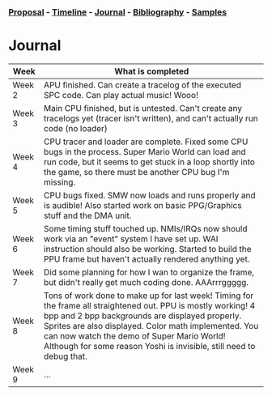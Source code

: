 ### [Proposal](proposal.md) - [Timeline](timeline.md) - [Journal](journal.md) - [Bibliography](bibliography.md) - [Samples](samples.md)

# Journal



Week | What is completed
--- | ---
Week 2 | APU finished.  Can create a tracelog of the executed SPC code.  Can play actual music!  Wooo!
Week 3 | Main CPU finished, but is untested.  Can't create any tracelogs yet (tracer isn't written), and can't actually run code (no loader)
Week 4 | CPU tracer and loader are complete.  Fixed some CPU bugs in the process.  Super Mario World can load and run code, but it seems to get stuck in a loop shortly into the game, so there must be another CPU bug I'm missing.
Week 5 | CPU bugs fixed. SMW now loads and runs properly and is audible! Also started work on basic PPG/Graphics stuff and the DMA unit.
Week 6 | Some timing stuff touched up.  NMIs/IRQs now should work via an "event" system I have set up.  WAI instruction should also be working.  Started to build the PPU frame but haven't actually rendered anything yet.
Week 7 | Did some planning for how I wan to organize the frame, but didn't really get much coding done.  AAArrrggggg.
Week 8 | Tons of work done to make up for last week!  Timing for the frame all straightened out.  PPU is mostly working!  4 bpp and 2 bpp backgrounds are displayed properly.  Sprites are also displayed.  Color math implemented.  You can now watch the demo of Super Mario World!  Although for some reason Yoshi is invisible, still need to debug that.
Week 9 | ...
